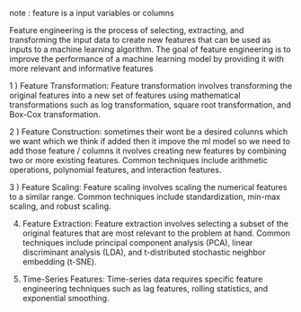 
note : feature is a input variables or columns 

Feature engineering is the process of selecting, extracting, and transforming the input data to create new features that can be used as inputs to a machine learning algorithm. The goal of feature engineering is to improve the performance of a machine learning model by providing it with more relevant and informative features


 1 ) Feature Transformation: Feature transformation involves transforming the original features into a new set of features using mathematical transformations such as log transformation, square root transformation, and Box-Cox transformation.

 2 ) Feature Construction: sometimes their wont be a desired colunns which we want which we think if added then it impove the ml model so we need to add those feature / columns
it  nvolves creating new features by combining two or more existing features. Common techniques include arithmetic operations, polynomial features, and interaction features.

  3 ) Feature Scaling: Feature scaling involves scaling the numerical features to a similar range. Common techniques include standardization, min-max scaling, and robust scaling.

4)  Feature Extraction: Feature extraction involves selecting a subset of the original features that are most relevant to the problem at hand. Common techniques include principal component analysis (PCA), linear discriminant analysis (LDA), and t-distributed stochastic neighbor embedding (t-SNE).

 5)  Time-Series Features: Time-series data requires specific feature engineering techniques such as lag features, rolling statistics, and exponential smoothing.
